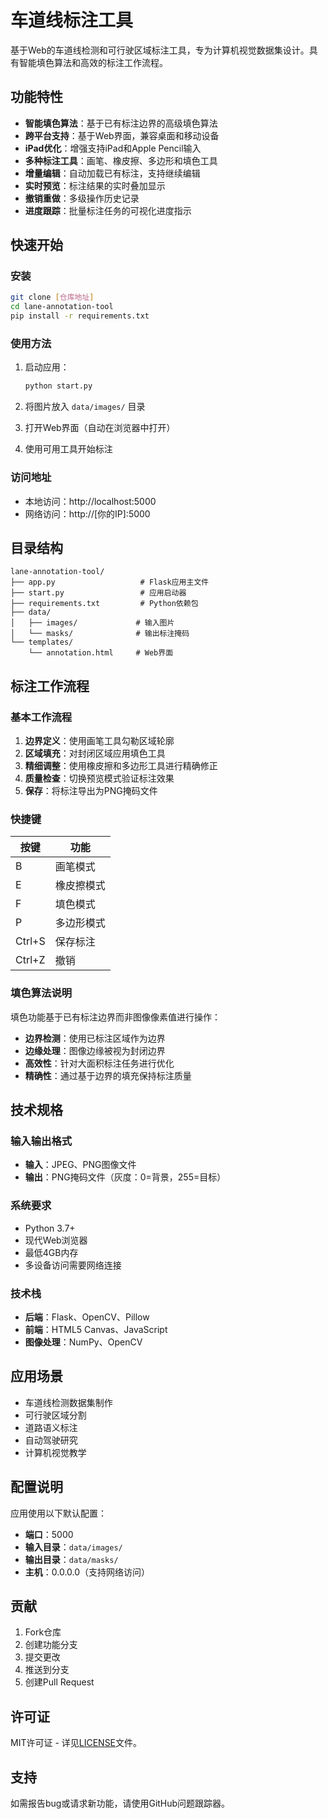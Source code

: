 # 车道线标注工具

基于Web的车道线检测和可行驶区域标注工具，专为计算机视觉数据集设计。具有智能填色算法和高效的标注工作流程。

## 功能特性

- **智能填色算法**：基于已有标注边界的高级填色算法
- **跨平台支持**：基于Web界面，兼容桌面和移动设备
- **iPad优化**：增强支持iPad和Apple Pencil输入
- **多种标注工具**：画笔、橡皮擦、多边形和填色工具
- **增量编辑**：自动加载已有标注，支持继续编辑
- **实时预览**：标注结果的实时叠加显示
- **撤销重做**：多级操作历史记录
- **进度跟踪**：批量标注任务的可视化进度指示

## 快速开始

### 安装

```bash
git clone [仓库地址]
cd lane-annotation-tool
pip install -r requirements.txt
```

### 使用方法

1. 启动应用：
   ```bash
   python start.py
   ```

2. 将图片放入 `data/images/` 目录

3. 打开Web界面（自动在浏览器中打开）

4. 使用可用工具开始标注

### 访问地址

- 本地访问：http://localhost:5000
- 网络访问：http://[你的IP]:5000

## 目录结构

```
lane-annotation-tool/
├── app.py                   # Flask应用主文件
├── start.py                 # 应用启动器
├── requirements.txt         # Python依赖包
├── data/
│   ├── images/             # 输入图片
│   └── masks/              # 输出标注掩码
└── templates/
    └── annotation.html     # Web界面
```

## 标注工作流程

### 基本工作流程

1. **边界定义**：使用画笔工具勾勒区域轮廓
2. **区域填充**：对封闭区域应用填色工具
3. **精细调整**：使用橡皮擦和多边形工具进行精确修正
4. **质量检查**：切换预览模式验证标注效果
5. **保存**：将标注导出为PNG掩码文件

### 快捷键

| 按键 | 功能 |
|-----|----------|
| B | 画笔模式 |
| E | 橡皮擦模式 |
| F | 填色模式 |
| P | 多边形模式 |
| Ctrl+S | 保存标注 |
| Ctrl+Z | 撤销 |

### 填色算法说明

填色功能基于已有标注边界而非图像像素值进行操作：

- **边界检测**：使用已标注区域作为边界
- **边缘处理**：图像边缘被视为封闭边界
- **高效性**：针对大面积标注任务进行优化
- **精确性**：通过基于边界的填充保持标注质量

## 技术规格

### 输入输出格式

- **输入**：JPEG、PNG图像文件
- **输出**：PNG掩码文件（灰度：0=背景，255=目标）

### 系统要求

- Python 3.7+
- 现代Web浏览器
- 最低4GB内存
- 多设备访问需要网络连接

### 技术栈

- **后端**：Flask、OpenCV、Pillow
- **前端**：HTML5 Canvas、JavaScript
- **图像处理**：NumPy、OpenCV

## 应用场景

- 车道线检测数据集制作
- 可行驶区域分割
- 道路语义标注
- 自动驾驶研究
- 计算机视觉教学

## 配置说明

应用使用以下默认配置：

- **端口**：5000
- **输入目录**：`data/images/`
- **输出目录**：`data/masks/`
- **主机**：0.0.0.0（支持网络访问）

## 贡献

1. Fork仓库
2. 创建功能分支
3. 提交更改
4. 推送到分支
5. 创建Pull Request

## 许可证

MIT许可证 - 详见[LICENSE](LICENSE)文件。

## 支持

如需报告bug或请求新功能，请使用GitHub问题跟踪器。

